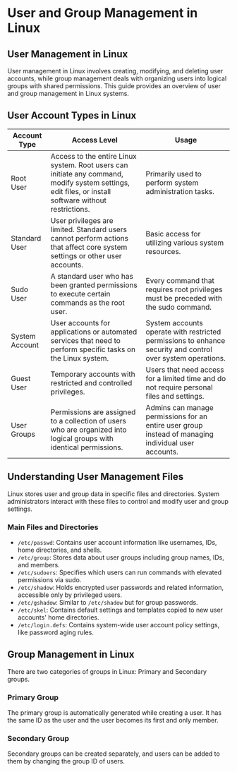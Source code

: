 # User and Group Management in Linux

## User Management in Linux

User management in Linux involves creating, modifying, and deleting user accounts, while group management deals with organizing users into logical groups with shared permissions. This guide provides an overview of user and group management in Linux systems.

## User Account Types in Linux


| Account Type   | Access Level                                                                                   | Usage                                                                                                           |
|----------------|------------------------------------------------------------------------------------------------|-----------------------------------------------------------------------------------------------------------------|
| Root User      | Access to the entire Linux system. Root users can initiate any command, modify system settings, edit files, or install software without restrictions. | Primarily used to perform system administration tasks.                                                          |
| Standard User  | User privileges are limited. Standard users cannot perform actions that affect core system settings or other user accounts.                                   | Basic access for utilizing various system resources.                                                            |
| Sudo User      | A standard user who has been granted permissions to execute certain commands as the root user. | Every command that requires root privileges must be preceded with the sudo command.                               |
| System Account| User accounts for applications or automated services that need to perform specific tasks on the Linux system.                                           | System accounts operate with restricted permissions to enhance security and control over system operations.       |
| Guest User     | Temporary accounts with restricted and controlled privileges.                                  | Users that need access for a limited time and do not require personal files and settings.                        |
| User Groups    | Permissions are assigned to a collection of users who are organized into logical groups with identical permissions.                                      | Admins can manage permissions for an entire user group instead of managing individual user accounts.             |

## Understanding User Management Files

Linux stores user and group data in specific files and directories. System administrators interact with these files to control and modify user and group settings. 

### Main Files and Directories

- `/etc/passwd`: Contains user account information like usernames, IDs, home directories, and shells.
- `/etc/group`: Stores data about user groups including group names, IDs, and members.
- `/etc/sudoers`: Specifies which users can run commands with elevated permissions via sudo.
- `/etc/shadow`: Holds encrypted user passwords and related information, accessible only by privileged users.
- `/etc/gshadow`: Similar to `/etc/shadow` but for group passwords.
- `/etc/skel`: Contains default settings and templates copied to new user accounts' home directories.
- `/etc/login.defs`: Contains system-wide user account policy settings, like password aging rules.

## Group Management in Linux

There are two categories of groups in Linux: Primary and Secondary groups.

### Primary Group

The primary group is automatically generated while creating a user. It has the same ID as the user and the user becomes its first and only member.

### Secondary Group

Secondary groups can be created separately, and users can be added to them by changing the group ID of users.